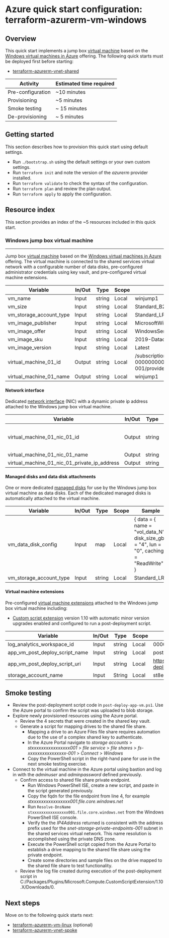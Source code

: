 # Azure quick start configuration: terraform-azurerm-vm-windows  

## Overview

This quick start implements a jump box [virtual machine](https://docs.microsoft.com/en-us/azure/azure-glossary-cloud-terminology#vm) based on the [Windows virtual machines in Azure](https://docs.microsoft.com/en-us/azure/virtual-machines/windows/) offering. The following quick starts must be deployed first before starting:

* [terraform-azurerm-vnet-shared](../terraform-azurerm-vnet-shared)

Activity | Estimated time required
--- | ---
Pre-configuration | ~10 minutes
Provisioning | ~5 minutes
Smoke testing | ~ 15 minutes
De-provisioning | ~ 5 minutes

## Getting started

This section describes how to provision this quick start using default settings.

* Run `./bootstrap.sh` using the default settings or your own custom settings.
* Run `terraform init` and note the version of the *azurerm* provider installed.
* Run `terraform validate` to check the syntax of the configuration.
* Run `terraform plan` and review the plan output.
* Run `terraform apply` to apply the configuration.

## Resource index

This section provides an index of the ~5 resources included in this quick start.

### Windows jump box virtual machine

---

Jump box [virtual machine](https://docs.microsoft.com/en-us/azure/azure-glossary-cloud-terminology#vm) based on the [Windows virtual machines in Azure](https://docs.microsoft.com/en-us/azure/virtual-machines/windows/) offering. The virtual machine is connected to the shared services virtual network with a configurable number of data disks, pre-configured administrator credentials using key vault, and pre-configured virtual machine extensions.

Variable | In/Out | Type | Scope | Sample
--- | --- | --- | --- | ---
vm_name | Input | string | Local | winjump1
vm_size | Input | string | Local | Standard_B2s
vm_storage_account_type | Input | string | Local | Standard_LRS
vm_image_publisher | Input | string | Local | MicrosoftWindowsServer
vm_image_offer | Input | string | Local | WindowsServer
vm_image_sku | Input | string | Local | 2019-Datacenter
vm_image_version | Input | string | Local | Latest
virtual_machine_01_id | Output | string | Local | /subscriptions/00000000-0000-0000-0000-000000000000/resourceGroups/rg-vdc-nonprod-001/providers/Microsoft.Compute/virtualMachines/winjump1
virtual_machine_01_name | Output | string | Local | winjump1

#### Network interface

Dedicated [network interface](https://docs.microsoft.com/en-us/azure/virtual-network/virtual-network-network-interface) (NIC) with a dynamic private ip address attached to the Windows jump box virtual machine.

Variable | In/Out | Type | Scope | Sample
--- | --- | --- | --- | ---
virtual_machine_01_nic_01_id | Output | string | Local | /subscriptions/00000000-0000-0000-0000-000000000000/resourceGroups/rg-vdc-nonprod-001/providers/Microsoft.Network/networkInterfaces/nic-jumpbox01-001
virtual_machine_01_nic_01_name | Output | string | Local | nic-winjump1-001
virtual_machine_01_nic_01_private_ip_address | Output | string | Local | 10.1.0.4

#### Managed disks and data disk attachments

One or more dedicated [managed disks](https://docs.microsoft.com/en-us/azure/virtual-machines/windows/managed-disks-overview) for use by the Windows jump box virtual machine as data disks. Each of the dedicated managed disks is automatically attached to the virtual machine.

Variable | In/Out | Type | Scope | Sample
--- | --- | --- | --- | ---
vm_data_disk_config | Input | map | Local | { data = { name = "vol_data_N", disk_size_gb = "4", lun = "0", caching = "ReadWrite" } }
vm_storage_account_type | Input | string | Local | Standard_LRS

#### Virtual machine extensions

Pre-configured [virtual machine extensions](https://docs.microsoft.com/en-us/azure/virtual-machines/extensions/overview) attached to the Windows jump box virtual machine including:

* [Custom script extension](https://docs.microsoft.com/en-us/azure/virtual-machines/extensions/custom-script-windows) version 1.10 with automatic minor version upgrades enabled and configured to run a post-deployment script.

Variable | In/Out | Type | Scope | Sample
--- | --- | --- | --- | ---
log_analytics_workspace_id | Input | string | Local | 00000000-0000-0000-0000-000000000000
app_vm_post_deploy_script_name | Input | string | Local | post-deploy-app-vm.ps1
app_vm_post_deploy_script_uri | Input | string | Local | <https://stbfde01d4ee60a358001.blob.core.windows.net/scripts/post-deploy-app-vm.ps1>
storage_account_name | Input | String | Local | st8e644ec51c5be098001

## Smoke testing

* Review the post-deployment script code in `post-deploy-app-vm.ps1`. Use the Azure portal to confirm the script was uploaded to blob storage.
* Explore newly provisioned resources using the Azure portal.
  * Review the 4 secrets that were created in the shared key vault.
  * Generate a script for mapping drives to the shared file share.
    * Mapping a drive to an Azure Files file share requires automation due to the use of a complex shared key to authenticate.
    * In the Azure Portal navigate to *storage accounts* > *stxxxxxxxxxxxxxxxx001* > *file service* > *file shares* > *fs-xxxxxxxxxxxxxxxx-001* > *Connect* > *Windows*
    * Copy the PowerShell script in the right-hand pane for use in the next smoke testing exercise.
* Connect to the virtual machine in the Azure portal using bastion and log in with the *adminuser* and *adminpassword* defined previously.
  * Confirm access to shared file share private endpoint.
    * Run Windows PowerShell ISE, create a new script, and paste in the script generated previously.
    * Copy the fqdn for the file endpoint from line 4, for example *stxxxxxxxxxxxxxxxx001.file.core.windows.net*
    * Run `Resolve-DnsName stxxxxxxxxxxxxxxxx001.file.core.windows.net` from the Windows PowerShell ISE console.  
    * Verify the the *IP4Address* returned is consistent with the address prefix used for the *snet-storage-private-endpoints-001* subnet in the shared services virtual network. This name resolution is accomplished using the private DNS zone.
    * Execute the PowerShell script copied from the Azure Portal to establish a drive mapping to the shared file share using the private endpoint.
    * Create some directories and sample files on the drive mapped to the shared file share to test functionality.
  * Review the log file created during execution of the post-deployment script in C:/Packages/Plugins/Microsoft.Compute.CustomScriptExtension/1.10.X/Downloads/0.

## Next steps

Move on to the following quick starts next:

* [terraform-azurerm-vm-linux](../terraform-azurerm-vm-linux) (optional)
* [terraform-azurerm-vnet-spoke](../terraform-azurerm-vnet-spoke)
